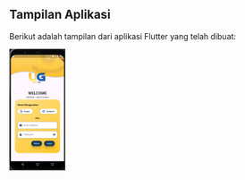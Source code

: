 ## Tampilan Aplikasi

Berikut adalah tampilan dari aplikasi Flutter yang telah dibuat:

<img src="UI/LoginPage.jpeg" width="100"/>
